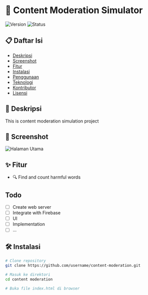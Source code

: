 # 🥅 Content Moderation Simulator

![Version](https://img.shields.io/badge/version-1.0-blue)
![Status](https://img.shields.io/badge/status-development-orange)

## 📋 Daftar Isi
- [Deskripsi](#deskripsi)
- [Screenshot](#screenshot)
- [Fitur](#fitur)
- [Instalasi](#instalasi)
- [Penggunaan](#penggunaan)
- [Teknologi](#teknologi)
- [Kontributor](#kontributor)
- [Lisensi](#lisensi)

## 📝 Deskripsi
This is content moderation simulation project

## 📸 Screenshot
![Halaman Utama](images/homepage.png)

## ✨ Fitur
- 🔍 Find and count harmful words

## Todo
- [ ] Create web server
- [ ] Integrate with Firebase
- [ ] UI
- [ ] Implementation
- [ ] ...

## 🛠️ Instalasi
```bash
# Clone repository
git clone https://github.com/username/content-moderation.git

# Masuk ke direktori
cd content moderation

# Buka file index.html di browser